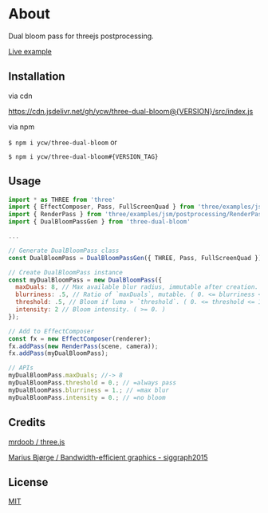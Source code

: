 # About

Dual bloom pass for threejs postprocessing.

[Live example](https://ycw.github.io/three-dual-bloom/example/)



## Installation

via cdn

https://cdn.jsdelivr.net/gh/ycw/three-dual-bloom@{VERSION}/src/index.js

via npm

`$ npm i ycw/three-dual-bloom` or

`$ npm i ycw/three-dual-bloom#{VERSION_TAG}`



## Usage

```js
import * as THREE from 'three'
import { EffectComposer, Pass, FullScreenQuad } from 'three/examples/jsm/postprocessing/EffectComposer'
import { RenderPass } from 'three/examples/jsm/postprocessing/RenderPass'
import { DualBloomPassGen } from 'three-dual-bloom'

...

// Generate DualBloomPass class
const DualBloomPass = DualBloomPassGen({ THREE, Pass, FullScreenQuad }); 

// Create DualBloomPass instance
const myDualBloomPass = new DualBloomPass({
  maxDuals: 8, // Max available blur radius, immutable after creation. ( >= 1 ) 
  blurriness: .5, // Ratio of `maxDuals`, mutable. ( 0. <= blurriness <= 1. ) 
  threshold: .5, // Bloom if luma > `threshold`. ( 0. <= threshold <= 1. )
  intensity: 2 // Bloom intensity. ( >= 0. )
});

// Add to EffectComposer 
const fx = new EffectComposer(renderer);
fx.addPass(new RenderPass(scene, camera));
fx.addPass(myDualBloomPass);

// APIs
myDualBloomPass.maxDuals; //-> 8 
myDualBloomPass.threshold = 0.; // =always pass 
myDualBloomPass.blurriness = 1.; // =max blur 
myDualBloomPass.intensity = 0.; // =no bloom 
```



## Credits

[mrdoob / three.js](https://github.com/mrdoob/three.js/)

[Marius Bjørge / Bandwidth-efficient graphics - siggraph2015](https://community.arm.com/cfs-file/__key/communityserver-blogs-components-weblogfiles%2F00-00-00-20-66%2Fsiggraph2015_2D00_mmg_2D00_marius_2D00_notes.pdf)




## License

[MIT](./LICENSE)